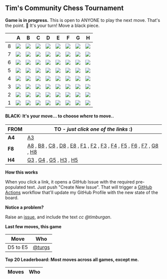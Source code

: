 
## Tim's Community Chess Tournament

**Game is in progress.** This is open to ANYONE to play the next move. That's the point. :wave:  It's your turn! Move a black piece.

|   | A | B | C | D | E | F | G | H |
| - | - | - | - | - | - | - | - | - |
| 8 | ![](https://raw.githubusercontent.com/turgs/timburgan/master/chess_images/blank.png) | ![](https://raw.githubusercontent.com/turgs/timburgan/master/chess_images/blank.png) | ![](https://raw.githubusercontent.com/turgs/timburgan/master/chess_images/blank.png) | ![](https://raw.githubusercontent.com/turgs/timburgan/master/chess_images/blank.png) | ![](https://raw.githubusercontent.com/turgs/timburgan/master/chess_images/blank.png) | ![](https://raw.githubusercontent.com/turgs/timburgan/master/chess_images/r.png) | ![](https://raw.githubusercontent.com/turgs/timburgan/master/chess_images/blank.png) | ![](https://raw.githubusercontent.com/turgs/timburgan/master/chess_images/blank.png) |
| 7 | ![](https://raw.githubusercontent.com/turgs/timburgan/master/chess_images/blank.png) | ![](https://raw.githubusercontent.com/turgs/timburgan/master/chess_images/blank.png) | ![](https://raw.githubusercontent.com/turgs/timburgan/master/chess_images/blank.png) | ![](https://raw.githubusercontent.com/turgs/timburgan/master/chess_images/blank.png) | ![](https://raw.githubusercontent.com/turgs/timburgan/master/chess_images/blank.png) | ![](https://raw.githubusercontent.com/turgs/timburgan/master/chess_images/blank.png) | ![](https://raw.githubusercontent.com/turgs/timburgan/master/chess_images/blank.png) | ![](https://raw.githubusercontent.com/turgs/timburgan/master/chess_images/blank.png) |
| 6 | ![](https://raw.githubusercontent.com/turgs/timburgan/master/chess_images/blank.png) | ![](https://raw.githubusercontent.com/turgs/timburgan/master/chess_images/blank.png) | ![](https://raw.githubusercontent.com/turgs/timburgan/master/chess_images/blank.png) | ![](https://raw.githubusercontent.com/turgs/timburgan/master/chess_images/blank.png) | ![](https://raw.githubusercontent.com/turgs/timburgan/master/chess_images/blank.png) | ![](https://raw.githubusercontent.com/turgs/timburgan/master/chess_images/blank.png) | ![](https://raw.githubusercontent.com/turgs/timburgan/master/chess_images/blank.png) | ![](https://raw.githubusercontent.com/turgs/timburgan/master/chess_images/blank.png) |
| 5 | ![](https://raw.githubusercontent.com/turgs/timburgan/master/chess_images/blank.png) | ![](https://raw.githubusercontent.com/turgs/timburgan/master/chess_images/blank.png) | ![](https://raw.githubusercontent.com/turgs/timburgan/master/chess_images/p.png) | ![](https://raw.githubusercontent.com/turgs/timburgan/master/chess_images/blank.png) | ![](https://raw.githubusercontent.com/turgs/timburgan/master/chess_images/K.png) | ![](https://raw.githubusercontent.com/turgs/timburgan/master/chess_images/blank.png) | ![](https://raw.githubusercontent.com/turgs/timburgan/master/chess_images/blank.png) | ![](https://raw.githubusercontent.com/turgs/timburgan/master/chess_images/blank.png) |
| 4 | ![](https://raw.githubusercontent.com/turgs/timburgan/master/chess_images/p.png) | ![](https://raw.githubusercontent.com/turgs/timburgan/master/chess_images/blank.png) | ![](https://raw.githubusercontent.com/turgs/timburgan/master/chess_images/P.png) | ![](https://raw.githubusercontent.com/turgs/timburgan/master/chess_images/blank.png) | ![](https://raw.githubusercontent.com/turgs/timburgan/master/chess_images/blank.png) | ![](https://raw.githubusercontent.com/turgs/timburgan/master/chess_images/blank.png) | ![](https://raw.githubusercontent.com/turgs/timburgan/master/chess_images/blank.png) | ![](https://raw.githubusercontent.com/turgs/timburgan/master/chess_images/k.png) |
| 3 | ![](https://raw.githubusercontent.com/turgs/timburgan/master/chess_images/blank.png) | ![](https://raw.githubusercontent.com/turgs/timburgan/master/chess_images/blank.png) | ![](https://raw.githubusercontent.com/turgs/timburgan/master/chess_images/blank.png) | ![](https://raw.githubusercontent.com/turgs/timburgan/master/chess_images/blank.png) | ![](https://raw.githubusercontent.com/turgs/timburgan/master/chess_images/blank.png) | ![](https://raw.githubusercontent.com/turgs/timburgan/master/chess_images/blank.png) | ![](https://raw.githubusercontent.com/turgs/timburgan/master/chess_images/blank.png) | ![](https://raw.githubusercontent.com/turgs/timburgan/master/chess_images/blank.png) |
| 2 | ![](https://raw.githubusercontent.com/turgs/timburgan/master/chess_images/blank.png) | ![](https://raw.githubusercontent.com/turgs/timburgan/master/chess_images/blank.png) | ![](https://raw.githubusercontent.com/turgs/timburgan/master/chess_images/blank.png) | ![](https://raw.githubusercontent.com/turgs/timburgan/master/chess_images/blank.png) | ![](https://raw.githubusercontent.com/turgs/timburgan/master/chess_images/blank.png) | ![](https://raw.githubusercontent.com/turgs/timburgan/master/chess_images/blank.png) | ![](https://raw.githubusercontent.com/turgs/timburgan/master/chess_images/blank.png) | ![](https://raw.githubusercontent.com/turgs/timburgan/master/chess_images/blank.png) |
| 1 | ![](https://raw.githubusercontent.com/turgs/timburgan/master/chess_images/blank.png) | ![](https://raw.githubusercontent.com/turgs/timburgan/master/chess_images/blank.png) | ![](https://raw.githubusercontent.com/turgs/timburgan/master/chess_images/blank.png) | ![](https://raw.githubusercontent.com/turgs/timburgan/master/chess_images/blank.png) | ![](https://raw.githubusercontent.com/turgs/timburgan/master/chess_images/blank.png) | ![](https://raw.githubusercontent.com/turgs/timburgan/master/chess_images/blank.png) | ![](https://raw.githubusercontent.com/turgs/timburgan/master/chess_images/blank.png) | ![](https://raw.githubusercontent.com/turgs/timburgan/master/chess_images/blank.png) |

#### **BLACK:** It's your move... to choose _where_ to move..

| FROM | TO - _just click one of the links_ :) |
| ---- | -- |
| **A4** | [A3](https://github.com/turgs/timburgan/issues/new?title=chess%7Cmove%7Ca4a3%7C648&body=Just+push+%27Submit+new+issue%27.+You+don%27t+need+to+do+anything+else.) |
| **F8** | [A8](https://github.com/turgs/timburgan/issues/new?title=chess%7Cmove%7Cf8a8%7C648&body=Just+push+%27Submit+new+issue%27.+You+don%27t+need+to+do+anything+else.) , [B8](https://github.com/turgs/timburgan/issues/new?title=chess%7Cmove%7Cf8b8%7C648&body=Just+push+%27Submit+new+issue%27.+You+don%27t+need+to+do+anything+else.) , [C8](https://github.com/turgs/timburgan/issues/new?title=chess%7Cmove%7Cf8c8%7C648&body=Just+push+%27Submit+new+issue%27.+You+don%27t+need+to+do+anything+else.) , [D8](https://github.com/turgs/timburgan/issues/new?title=chess%7Cmove%7Cf8d8%7C648&body=Just+push+%27Submit+new+issue%27.+You+don%27t+need+to+do+anything+else.) , [E8](https://github.com/turgs/timburgan/issues/new?title=chess%7Cmove%7Cf8e8%7C648&body=Just+push+%27Submit+new+issue%27.+You+don%27t+need+to+do+anything+else.) , [F1](https://github.com/turgs/timburgan/issues/new?title=chess%7Cmove%7Cf8f1%7C648&body=Just+push+%27Submit+new+issue%27.+You+don%27t+need+to+do+anything+else.) , [F2](https://github.com/turgs/timburgan/issues/new?title=chess%7Cmove%7Cf8f2%7C648&body=Just+push+%27Submit+new+issue%27.+You+don%27t+need+to+do+anything+else.) , [F3](https://github.com/turgs/timburgan/issues/new?title=chess%7Cmove%7Cf8f3%7C648&body=Just+push+%27Submit+new+issue%27.+You+don%27t+need+to+do+anything+else.) , [F4](https://github.com/turgs/timburgan/issues/new?title=chess%7Cmove%7Cf8f4%7C648&body=Just+push+%27Submit+new+issue%27.+You+don%27t+need+to+do+anything+else.) , [F5](https://github.com/turgs/timburgan/issues/new?title=chess%7Cmove%7Cf8f5%7C648&body=Just+push+%27Submit+new+issue%27.+You+don%27t+need+to+do+anything+else.) , [F6](https://github.com/turgs/timburgan/issues/new?title=chess%7Cmove%7Cf8f6%7C648&body=Just+push+%27Submit+new+issue%27.+You+don%27t+need+to+do+anything+else.) , [F7](https://github.com/turgs/timburgan/issues/new?title=chess%7Cmove%7Cf8f7%7C648&body=Just+push+%27Submit+new+issue%27.+You+don%27t+need+to+do+anything+else.) , [G8](https://github.com/turgs/timburgan/issues/new?title=chess%7Cmove%7Cf8g8%7C648&body=Just+push+%27Submit+new+issue%27.+You+don%27t+need+to+do+anything+else.) , [H8](https://github.com/turgs/timburgan/issues/new?title=chess%7Cmove%7Cf8h8%7C648&body=Just+push+%27Submit+new+issue%27.+You+don%27t+need+to+do+anything+else.) |
| **H4** | [G3](https://github.com/turgs/timburgan/issues/new?title=chess%7Cmove%7Ch4g3%7C648&body=Just+push+%27Submit+new+issue%27.+You+don%27t+need+to+do+anything+else.) , [G4](https://github.com/turgs/timburgan/issues/new?title=chess%7Cmove%7Ch4g4%7C648&body=Just+push+%27Submit+new+issue%27.+You+don%27t+need+to+do+anything+else.) , [G5](https://github.com/turgs/timburgan/issues/new?title=chess%7Cmove%7Ch4g5%7C648&body=Just+push+%27Submit+new+issue%27.+You+don%27t+need+to+do+anything+else.) , [H3](https://github.com/turgs/timburgan/issues/new?title=chess%7Cmove%7Ch4h3%7C648&body=Just+push+%27Submit+new+issue%27.+You+don%27t+need+to+do+anything+else.) , [H5](https://github.com/turgs/timburgan/issues/new?title=chess%7Cmove%7Ch4h5%7C648&body=Just+push+%27Submit+new+issue%27.+You+don%27t+need+to+do+anything+else.) |

**How this works**

When you click a link, it opens a GitHub Issue with the required pre-populated text. Just push "Create New Issue". That will trigger a [GitHub Actions](https://github.blog/2020-07-03-github-action-hero-casey-lee/#getting-started-with-github-actions) workflow that'll update my GitHub Profile  with the new state of the board.

**Notice a problem?**

Raise an [issue](https://github.com/turgs/timburgan/issues), and include the text _cc @timburgan_.

**Last few moves, this game**

| Move  | Who |
| ----- | --- |
| D5 to E5 | [@turgs](https://github.com/turgs) |

**Top 20 Leaderboard: Most moves across all games, except me.**

| Moves | Who |
| ----- | --- |
